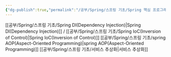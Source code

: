 ```yaml
---
{"dg-publish":true,"permalink":"/공부/Spring/스프링 기초/Spring 핵심 프로그래밍 모델/","dgPassFrontmatter":true}
---
```



[[공부/Spring/스프링 기초/Spring DI(Dependency Injection)\|Spring DI(Dependency Injection)]] / [[공부/Spring/스프링 기초/Spring IoC(Inversion of Control)\|Spring IoC(Inversion of Control)]]
[[공부/Spring/스프링 기초/spring AOP(Aspect-Oriented Programming)\|spring AOP(Aspect-Oriented Programming)]]
[[공부/Spring/스프링 기초/서비스 추상화\|서비스 추상화]]
